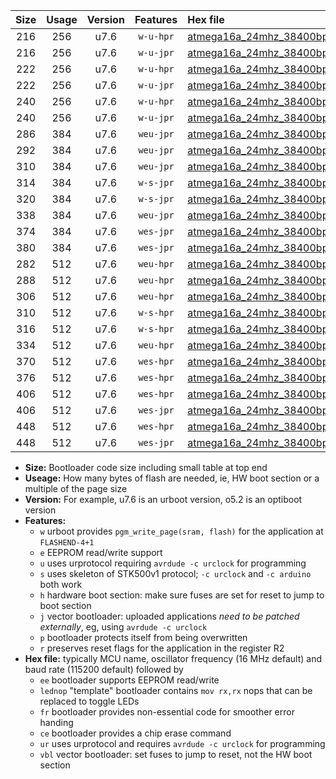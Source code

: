 |Size|Usage|Version|Features|Hex file|
|:-:|:-:|:-:|:-:|:--|
|216|256|u7.6|`w-u-hpr`|[atmega16a_24mhz_38400bps_ur.hex](https://raw.githubusercontent.com/stefanrueger/urboot/main/atmega16a_24mhz_38400bps_ur.hex)|
|216|256|u7.6|`w-u-jpr`|[atmega16a_24mhz_38400bps_ur_vbl.hex](https://raw.githubusercontent.com/stefanrueger/urboot/main/atmega16a_24mhz_38400bps_ur_vbl.hex)|
|222|256|u7.6|`w-u-hpr`|[atmega16a_24mhz_38400bps_lednop_ur.hex](https://raw.githubusercontent.com/stefanrueger/urboot/main/atmega16a_24mhz_38400bps_lednop_ur.hex)|
|222|256|u7.6|`w-u-jpr`|[atmega16a_24mhz_38400bps_lednop_ur_vbl.hex](https://raw.githubusercontent.com/stefanrueger/urboot/main/atmega16a_24mhz_38400bps_lednop_ur_vbl.hex)|
|240|256|u7.6|`w-u-hpr`|[atmega16a_24mhz_38400bps_lednop_fr_ur.hex](https://raw.githubusercontent.com/stefanrueger/urboot/main/atmega16a_24mhz_38400bps_lednop_fr_ur.hex)|
|240|256|u7.6|`w-u-jpr`|[atmega16a_24mhz_38400bps_lednop_fr_ur_vbl.hex](https://raw.githubusercontent.com/stefanrueger/urboot/main/atmega16a_24mhz_38400bps_lednop_fr_ur_vbl.hex)|
|286|384|u7.6|`weu-jpr`|[atmega16a_24mhz_38400bps_ee_ur_vbl.hex](https://raw.githubusercontent.com/stefanrueger/urboot/main/atmega16a_24mhz_38400bps_ee_ur_vbl.hex)|
|292|384|u7.6|`weu-jpr`|[atmega16a_24mhz_38400bps_ee_lednop_ur_vbl.hex](https://raw.githubusercontent.com/stefanrueger/urboot/main/atmega16a_24mhz_38400bps_ee_lednop_ur_vbl.hex)|
|310|384|u7.6|`weu-jpr`|[atmega16a_24mhz_38400bps_ee_lednop_fr_ur_vbl.hex](https://raw.githubusercontent.com/stefanrueger/urboot/main/atmega16a_24mhz_38400bps_ee_lednop_fr_ur_vbl.hex)|
|314|384|u7.6|`w-s-jpr`|[atmega16a_24mhz_38400bps_vbl.hex](https://raw.githubusercontent.com/stefanrueger/urboot/main/atmega16a_24mhz_38400bps_vbl.hex)|
|320|384|u7.6|`w-s-jpr`|[atmega16a_24mhz_38400bps_lednop_vbl.hex](https://raw.githubusercontent.com/stefanrueger/urboot/main/atmega16a_24mhz_38400bps_lednop_vbl.hex)|
|338|384|u7.6|`weu-jpr`|[atmega16a_24mhz_38400bps_ee_lednop_fr_ce_ur_vbl.hex](https://raw.githubusercontent.com/stefanrueger/urboot/main/atmega16a_24mhz_38400bps_ee_lednop_fr_ce_ur_vbl.hex)|
|374|384|u7.6|`wes-jpr`|[atmega16a_24mhz_38400bps_ee_vbl.hex](https://raw.githubusercontent.com/stefanrueger/urboot/main/atmega16a_24mhz_38400bps_ee_vbl.hex)|
|380|384|u7.6|`wes-jpr`|[atmega16a_24mhz_38400bps_ee_lednop_vbl.hex](https://raw.githubusercontent.com/stefanrueger/urboot/main/atmega16a_24mhz_38400bps_ee_lednop_vbl.hex)|
|282|512|u7.6|`weu-hpr`|[atmega16a_24mhz_38400bps_ee_ur.hex](https://raw.githubusercontent.com/stefanrueger/urboot/main/atmega16a_24mhz_38400bps_ee_ur.hex)|
|288|512|u7.6|`weu-hpr`|[atmega16a_24mhz_38400bps_ee_lednop_ur.hex](https://raw.githubusercontent.com/stefanrueger/urboot/main/atmega16a_24mhz_38400bps_ee_lednop_ur.hex)|
|306|512|u7.6|`weu-hpr`|[atmega16a_24mhz_38400bps_ee_lednop_fr_ur.hex](https://raw.githubusercontent.com/stefanrueger/urboot/main/atmega16a_24mhz_38400bps_ee_lednop_fr_ur.hex)|
|310|512|u7.6|`w-s-hpr`|[atmega16a_24mhz_38400bps.hex](https://raw.githubusercontent.com/stefanrueger/urboot/main/atmega16a_24mhz_38400bps.hex)|
|316|512|u7.6|`w-s-hpr`|[atmega16a_24mhz_38400bps_lednop.hex](https://raw.githubusercontent.com/stefanrueger/urboot/main/atmega16a_24mhz_38400bps_lednop.hex)|
|334|512|u7.6|`weu-hpr`|[atmega16a_24mhz_38400bps_ee_lednop_fr_ce_ur.hex](https://raw.githubusercontent.com/stefanrueger/urboot/main/atmega16a_24mhz_38400bps_ee_lednop_fr_ce_ur.hex)|
|370|512|u7.6|`wes-hpr`|[atmega16a_24mhz_38400bps_ee.hex](https://raw.githubusercontent.com/stefanrueger/urboot/main/atmega16a_24mhz_38400bps_ee.hex)|
|376|512|u7.6|`wes-hpr`|[atmega16a_24mhz_38400bps_ee_lednop.hex](https://raw.githubusercontent.com/stefanrueger/urboot/main/atmega16a_24mhz_38400bps_ee_lednop.hex)|
|406|512|u7.6|`wes-hpr`|[atmega16a_24mhz_38400bps_ee_lednop_fr.hex](https://raw.githubusercontent.com/stefanrueger/urboot/main/atmega16a_24mhz_38400bps_ee_lednop_fr.hex)|
|406|512|u7.6|`wes-jpr`|[atmega16a_24mhz_38400bps_ee_lednop_fr_vbl.hex](https://raw.githubusercontent.com/stefanrueger/urboot/main/atmega16a_24mhz_38400bps_ee_lednop_fr_vbl.hex)|
|448|512|u7.6|`wes-hpr`|[atmega16a_24mhz_38400bps_ee_lednop_fr_ce.hex](https://raw.githubusercontent.com/stefanrueger/urboot/main/atmega16a_24mhz_38400bps_ee_lednop_fr_ce.hex)|
|448|512|u7.6|`wes-jpr`|[atmega16a_24mhz_38400bps_ee_lednop_fr_ce_vbl.hex](https://raw.githubusercontent.com/stefanrueger/urboot/main/atmega16a_24mhz_38400bps_ee_lednop_fr_ce_vbl.hex)|

- **Size:** Bootloader code size including small table at top end
- **Useage:** How many bytes of flash are needed, ie, HW boot section or a multiple of the page size
- **Version:** For example, u7.6 is an urboot version, o5.2 is an optiboot version
- **Features:**
  + `w` urboot provides `pgm_write_page(sram, flash)` for the application at `FLASHEND-4+1`
  + `e` EEPROM read/write support
  + `u` uses urprotocol requiring `avrdude -c urclock` for programming
  + `s` uses skeleton of STK500v1 protocol; `-c urclock` and `-c arduino` both work
  + `h` hardware boot section: make sure fuses are set for reset to jump to boot section
  + `j` vector bootloader: uploaded applications *need to be patched externally*, eg, using `avrdude -c urclock`
  + `p` bootloader protects itself from being overwritten
  + `r` preserves reset flags for the application in the register R2
- **Hex file:** typically MCU name, oscillator frequency (16 MHz default) and baud rate (115200 default) followed by
  + `ee` bootloader supports EEPROM read/write
  + `lednop` "template" bootloader contains `mov rx,rx` nops that can be replaced to toggle LEDs
  + `fr` bootloader provides non-essential code for smoother error handing
  + `ce` bootloader provides a chip erase command
  + `ur` uses urprotocol and requires `avrdude -c urclock` for programming
  + `vbl` vector bootloader: set fuses to jump to reset, not the HW boot section
